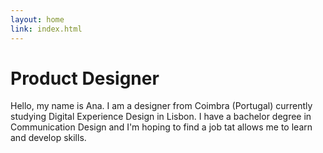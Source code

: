 ```yaml
---
layout: home
link: index.html
---
```


<h1 class="title">Product Designer</h1>

<p>Hello, my name is Ana. I am a designer from Coimbra (Portugal) currently studying Digital Experience Design in Lisbon. I have a bachelor degree in Communication Design and I'm hoping to find a job tat allows me to learn and develop skills.</p>
